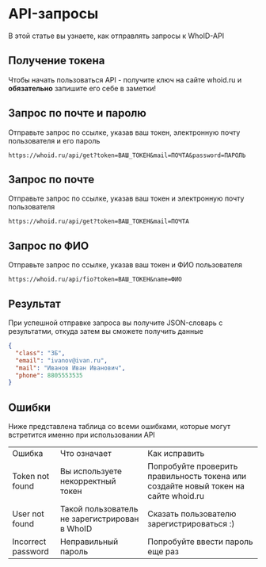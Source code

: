 # API-запросы

В этой статье вы узнаете, как отправлять запросы к WhoID-API

## Получение токена

Чтобы начать пользоваться API - получите ключ на сайте whoid.ru и <b>обязательно</b> запишите его себе в заметки!


## Запрос по почте и паролю

Отправьте запрос по ссылке, указав ваш токен, электронную почту пользователя и его пароль

```HTTP
https://whoid.ru/api/get?token=ВАШ_ТОКЕН&mail=ПОЧТА&password=ПАРОЛЬ
```

## Запрос по почте

Отправьте запрос по ссылке, указав ваш токен и электронную почту пользователя

```HTTP
https://whoid.ru/api/get?token=ВАШ_ТОКЕН&mail=ПОЧТА
```

## Запрос по ФИО

Отправьте запрос по ссылке, указав ваш токен и ФИО пользователя

```HTTP
https://whoid.ru/api/fio?token=ВАШ_ТОКЕН&name=ФИО
```

## Результат

При успешной отправке запроса вы получите JSON-словарь с результатми, откуда затем вы сможете получить данные

```JSON
{
  "class": "3Б",
  "email": "ivanov@ivan.ru",
  "mail": "Иванов Иван Иванович",
  "phone": 8805553535
}
```

## Ошибки

Ниже представлена таблица со всеми ошибками, которые могут встретится именно при использовании API

<table>
    <tr>
        <td>Ошибка</td>
        <td>Что означает</td>
        <td>Как исправить</td>
    </tr>
<tr>
    <td>
        Token not found
    </td>
    <td>
        Вы используете некорректный токен
    </td>
    <td>
        Попробуйте проверить правильность токена или создайте новый токен на сайте whoid.ru
    </td>
</tr>
<tr>
    <td>
        User not found
    </td>
    <td>
        Такой пользователь не зарегистрирован в WhoID
    </td>
    <td>
        Сказать пользователю зарегистрироваться :)
    </td>
</tr>
<tr>
    <td>
        Incorrect password
    </td>
    <td>
        Неправильный пароль
    </td>
    <td>
        Попробуйте ввести пароль еще раз
    </td>
</tr>
</table>